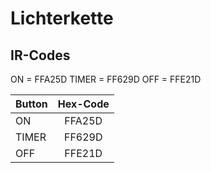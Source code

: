 # Lichterkette

## IR-Codes

ON = FFA25D
TIMER = FF629D
OFF = FFE21D

| Button        | Hex-Code      | 
| ------------- |:-------------:|
| ON            | FFA25D        | 
| TIMER         | FF629D        |
| OFF           | FFE21D        | 
